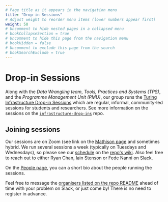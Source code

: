 ```yaml
---
# Page title as it appears in the navigation menu
title: "Drop-in Sessions"
# Adjust weight to reorder menu items (lower numbers appear first)
weight: 50
# Uncomment to hide nested pages in a collapsed menu
# bookCollapseSection = true
# Uncomment to hide this page from the navigation menu
# bookHidden = false
# Uncomment to exclude this page from the search
# bookSearchExclude = true
---
```


# Drop-in Sessions

Along with the _Data Wrangling team_, _Tools, Practices and Systems (TPS)_, and the _Programme Management Unit (PMU)_, our group runs the [Turing Infrastructure Drop-in Sessions](https://github.com/alan-turing-institute/infrastructure-drop-ins) which are regular, informal, community-led sessions for students and researchers. See more information on the sessions on the [`infrastructure-drop-ins`](https://github.com/alan-turing-institute/infrastructure-drop-ins) repo.

## Joining sessions

Our sessions are on Zoom (see link on the [Mathison page](https://mathison.turing.ac.uk/page/3262) and sometimes hybrid.
We run several sessions a week (typically on Tuesdays and Wednesdays), so please see our [schedule](https://github.com/alan-turing-institute/infrastructure-drop-ins/wiki/Schedule) on the [repo's wiki](https://github.com/alan-turing-institute/infrastructure-drop-ins/wiki).
Also feel free to reach out to either Ryan Chan, Iain Stenson or Fede Nanni on Slack.

On the [People page](https://github.com/alan-turing-institute/infrastructure-drop-ins/wiki/People), you can a short bio about the people running the sessions.

Feel free to message the [organisers listed on the repo README](https://github.com/alan-turing-institute/infrastructure-drop-ins) ahead of time with your problem on Slack, or just come by!
There is no need to register in advance.
